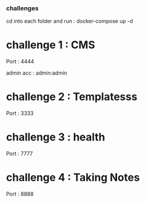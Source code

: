 ### challenges

cd into each folder and run : docker-compose up -d 

# challenge 1 : CMS
Port : 4444

admin acc : admin:admin

# challenge 2 : Templatesss
Port : 3333

# challenge 3 : health
Port : 7777

# challenge 4 : Taking Notes
Port : 8888

